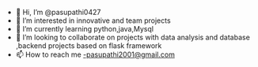 - 👋 Hi, I’m @pasupathi0427
- 👀 I’m interested in innovative and team projects 
- 🌱 I’m currently learning python,java,Mysql
- 💞️ I’m looking to collaborate on projects with data analysis and database ,backend projects based on flask framework
- 📫 How to reach me -pasupathi2001@gmail.com


<!---
pasupathi0427/pasupathi0427 is a ✨ special ✨ repository because its `README.md` (this file) appears on your GitHub profile.
You can click the Preview link to take a look at your changes.
--->
